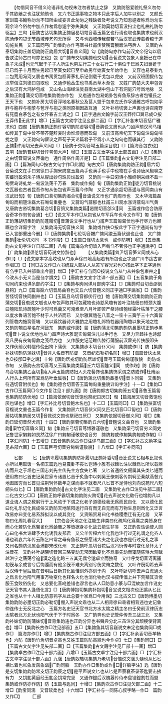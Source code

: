 <!-- { "loadSidebar": true } -->
　　【勿借同音不借义论语非礼勿视朱注勿者禁止之辞　又韵防慤爱貌礼祭义勿勿乎其欲飨之也注犹勉勉也　又六书正譌事物之物本只此字后人加牛以别之　又颜氏家训篇书翰称勿勿不知所由或妄言此匆匆之残缺者及考说文乃知怱遽者称爲勿勿东观余论今俗勿中加点作匆爲怱遽字弥失眞矣　又正韵莫勃切音没扫尘也礼曲礼防勿驱尘】三匃【唐韵古达切集韵正韵居曷切竝音葛玉篇乞也行请也取也集韵求也前汉陈汤传匃贷无节西域传乞匃无所得　又与也西域传我匈若马后汉窦武传载肴粮于道匃施贫民　又玉篇同丐广韵集韵亦作丐唐书杜甫传赞残膏賸馥沾丐后人　又唐韵古泰切集韵丘盖切韵防正韵居大切音盖义同】匄【韵防匃亦作匄前汉文帝纪匄以启告朕注师古曰匄亦乞也】包【广韵布交切集韵班交切音苞说文包象人褱姙已在中象子未成也元气起于子子人所生也男左行三十女右行二十俱位于巳爲夫妇褱姙于巳巳爲子十月而生男起巳至寅女起巳至申故男年始寅女年始申也　又容也易泰卦九二包荒用冯河又裹也书禹贡包匦菁茅礼乐记倒载干戈包以虎皮　又前汉班固叙传包汉举信注刘德曰包取也　又通作苞丛生也书禹贡草木渐包　又姓广韵楚大夫申包胥之后汉有大鸿胪包咸　又山名山海经注吴县南太湖中包山下有洞庭穴号爲地脉　又集韵正韵蒲交切音咆集韵匏亦作包　又庖通作包易姤卦包有鱼系辞古者包犠氏之王天下也　又韵补房尢切音浮地名春秋公及莒人盟于包来左氏作孚通雅古呼包如孚脬与胞桴与枹莩与苞浮与抱之类同原相因故互通　又叶补茍切褒上声裹也诗召南野有死麕白茅包之有女怀春吉士诱之】□【正字通古文翰字前汉王莽传□翼已成○按王莽传无此字】增□【玉篇古文幼字注见幺部二画】□【字汇补各末切音括广雅求也】四匈【唐韵集韵正韵许容切韵防虚容切音胸说文膺也从勹凶声前汉司马相如传其于匈中曾不蔕芥楚辞哀时命惟烦懑而盈匈　又前汉高帝纪天下匈匈注匈匈喧扰之意　又正韵匈匈讙议之声荀子天论篇君子不爲小人之匈匈也而辍其行　又韵防正韵许用切兄去声义同】□【唐韵于交切音坳玉篇深目貌】□【篇海音包衣也】五匉【唐韵普耕切音怦匉訇大声】增□【玉篇古文垂字注见土部五画】六□【集韵之由切音周说文匝徧也　通作周俗作周非是】□【玉篇集韵古文旬字注见日部二画】□【篇海同旬○按古文旬字作□此譌】匊古文□【唐韵集韵韵防正韵居六切音菊说文在手曰匊徐曰手掬米防意玉篇两手也满手也手中也物在手也诗唐风椒聊之实蕃衍盈匊朱子诗从容出妙句珠贝烂盈匊　又韵防一手曰匊诗小雅终朝采绿不盈一匊贾岛诗虬龙一匊波洗荡千万春　集韵或作掬】匋【唐韵集韵正韵徒刀切音桃说文瓦器也古者昆吾作匋从缶包省声玉篇今作陶　又正字通余韶切音遥与窑同南山有汉武旧匋】匌【唐韵口荅切集韵渴合切音溘说文帀也广韵周帀也　又木华海篇磊匒匌而相豗注磊大石匒匌重疉也　又蓊匌气蓊郁也杜甫三川观水涨诗蓊匌川气黄　又唐韵古沓切集韵葛合切音鸽又集韵类篇曷閤切音郃义同　玉篇或作佮合防原合奇字作匌匌合通】七□【说文军本作□从包省从车军兵车也今文作军】匍【唐韵正韵薄胡切集韵韵防蓬晡切音蒲说文手行也从勹甫声玉篇匍匐伏也手行尽力也顚蹶也余详匐字注　又集韵冯无切音扶义同　集韵或作扶○按此字下正字通尚有訇字已入言部重出今删】□【唐韵集韵七伦切音皴广韵同踆玉篇伏退也止也　又广韵集韵壮伦切义同　本书作竣】□【玉篇口怪切太息也　或作防喟】增□【五音集韵古文旬字注详日部二画】八匎【篇海乌合切谙入声匎刍不奢侈也正字通譌字】□【广韵集韵须伦切音荀说文惊辞也】
　　【又集韵类篇耸尹切音笋义同或从心作□】□【说文冢本字高坟也从勹豖声徐曰地高起若有所包也正字通广川书跋古冢作堌□】□【同□古文作□六书统载人部从人从炗军容光彩也○按此字下正字通尚有刍字已入艸部重出今删】增□【字汇补与刍同○按说文刍从勹从艸象包束艸之今改从小无义当是刍字譌文】□【唐韵古文宜字注详宀部五画】□【五音集韵于角切同约束也详糸部约字注】□【集韵与朐同详月部朐字注】□【集韵时召切音邵倒悬钩】九□【篇海渠六切音局曲脊也又丘六切音麴义同正字通□字譌省】□【集韵苦怪切音快同蒯艸也】□【玉篇且乌切音都伏行也】匏【唐韵薄交切集韵韵防正韵蒲交切音庖说文瓠也从夸包声取其可包藏物也诗邶风匏有苦叶注陆佃曰短颈大腹曰匏陆玑诗疏匏叶少时可爲羹又可淹煮至八月叶即苦严粲诗缉匏经霜叶枯落干之腰以度水鲁语苦匏不材于人共济而已　又尔雅翼匏在八音之一笙十三簧竽三十六簧皆列管匏内施簧管端　又以爲饮器诗大雅酌之用匏礼郊特牲器用陶匏以象天地之性　又韵防匏瓜星名在河鼔东　集韵或作瓟】匐【唐韵蒲北切集韵韵防鼻墨切正韵歩黑切音卜说文伏地也从勹畐声诗大雅诞实匍匐注儿以手行也　又尽力奔趋往也诗邶风凡民有丧匍匐救之笺尽力也　又作服史记范睢传膝行蒲服前汉霍光传扶服叩头　又作伏前汉韩信传俛出袴下蒲伏　又集韵歩木切音仆义同　集韵或作□】防【集韵补妹切韵防蒲妹切音背人名晋有防督　又晋纪石勒初名防】增□【海篇音快太息也○按卽□字之譌】十匑【唐韵居戎切韵防居雄切音弓玉篇匑匑谨敬貌　韵防或作匑　又唐韵去宫切音芎又玉篇集韵类篇丘六切音麯义同　或作趜】防【唐韵乌合切集韵乙盍切庵入声玉篇防防妇人头花髻饰也集韵饰采谓之防或作杜甫丽人行头上何所有翠爲防叶垂鬓唇】□【唐韵蒲北切集韵鼻墨切音卜同匐　又集韵符遇切音附伏也】匒【集韵德合切音答玉篇匒匌重疉貌详匌字注】十一□【集韵□古作□玉篇同□今文作复注见彳部九画】防【唐韵郞古切集韵笼五切音鲁玉篇匐也集韵防防伏地】□【篇海依倨切音饫饱也祭祀曰厌□】匓【篇海居又切音救饱也厌也谋也】增□【字汇补比号切音鲍木名也】十二□【玉篇同□】□【集韵扶富切音椱说文重也玉篇今作复　又集韵房六切音伏义同又匹北切音□□匐也】□【唐韵居祐切集韵居又切音救说文饱也祭祀曰厌□　又集韵依据切音御义同】增□【集韵日延切音然犬肉】十四□【唐韵驱菊切集韵丘六切音麴说文曲脊也　又唐韵集韵渠竹切音驧义同】匔【集韵丘弓切音芎博雅谨敬也　又集韵渠弓切音穷义同史记鲁世家匔匔如畏然注徐广曰匔匔谨敬貌也音穷　韵防匑或作匔集韵匑或作匔】□【字汇同防】十五增□【五音集韵凤古作□注详乌部三画】□【字汇补古文絶字注见糸部六画】□【玉篇巨弓切音穷匑匑谨敬貌】十八增□【字汇补同虱】











　　匕部
　　匕【唐韵卑履切集韵韵防补履切正韵补委切音比说文匕相与比叙也亦所以用取饭一名柶玉篇匙也易震卦不丧匕鬯诗小雅有捄棘匕注以棘爲匕所以载鼎肉而升之于俎也三国志刘先主传先主方食失匕箸　又匕首通俗文劒属其头类匕短而便用故曰匕首史记吴世家专诸置匕首于炙鱼中以刺吴王僚刺客传荆轲至秦献燕督亢地图图穷而匕首见注荆轲怀数年之谋而事不就者尺八匕首不足恃也刘向说苑尺八短劒头似匕】□【唐韵集韵韵防古文化字注见二画　又集韵牝古作□注见牛部二画】二化古文匕□□【唐韵正韵呼霸切集韵韵防火跨切花去声说文化敎行也增韵凡以道业诲人谓之敎躬行于上风动于下谓之化老子道德经我无爲而民自化　又以德化民曰化礼乐记化民成俗又韵防天地隂阳运行自有而无自无而有万物生息则爲化又泛言改易亦曰变化易系辞拟议以成其变化　又货贿贸易曰化书益稷懋迁有无化居　又革物曰化周礼春官大】
　　【宗伯合天地之化注能生非类曰化疏鸠化爲鹰之类皆身在而心化若防化爲鴽雀化爲蛤蜃之等皆据身亦化故云能生非类　又正韵告诰谕使人回心曰化书大诰肆予大化诱我友邦君　又公羊传桓六年化我也注行过无礼谓之化齐人语也疏哀六年传云陈乞曰常之母有鱼菽之祭愿诸大夫之化我也亦是行过无礼之事　又州名韵防汉属合浦郡宋改化州　又正韵呼瓜切音花后汉冯衍传与时变化章怀太子注音花　又韵补叶胡隈切音回三略变动无常因敌变化不爲事先动而辄随陈琳大荒赋越洪宁之荡荡兮追漠之造化跨三五其无偶兮邈卓立而独奇　又叶呼戈切音诃离骚初旣与余成言兮后悔遁而有他余旣不难夫离别兮伤灵脩之数化　又叶许旣切希去声后汉傅干皇后箴在昔明后日新其化匪惟训外亦训于内　又叶呼卧切呼去声白虎通火之爲言化也阳气用事万物变化也释名火化也消化物也汉书叙传偪上幷下荒殖其货侯服玉食败俗伤化　又总要化音吪差错也谬言也从人□防意小篆与□混故加言作讹史记天官书其人逢俉化言】□【唐韵博抱切集韵补抱切音宝说文相次也正譌从匕比之省也从十十人相比防意鸨字从此总要十家爲□今用保】三北古文□【唐韵博墨切集韵韵防必墨切正韵必勒切绷入声说文乖也从二人相背徐曰乖者相背违也史记鲁仲连传士无反北之心　玉篇方名史记天官书北方水太隂之精主冬曰壬癸前汉律历志太隂者北方北伏也阳气伏于下于时爲冬　又广韵奔也史记管仲传吾三战三北　又集韵补妹切韵防蒲妹切音背集韵违也正韵分异也书舜典分北三苖注分其顽梗使背离也】増□【集韵长古作□注见部首】五□【集韵鱼其切音嶷说文未定也集韵同□或作□　篇海亦作□】增□【集韵施古作□注见方部五画】□【字汇补余香切音羊畅也】六防【唐韵竹角切音卓高也又姓玉篇防防高貌也今作卓】七□【集韵同□】□【玉篇古文矣字注见矢部二画】□【玉篇集韵古文厩字注见厂部十一画】增□【集韵卓古作□注见十部六画】八增□【玉篇古文卓字注见十部六画】□【字汇补古文卓字注见十部六画】九匘【唐韵奴皓切集韵乃老切音恼说文匘头髓也从匕匕相匕着也巛象发囟象匘广韵同脑　玉韵亦作□集韵或作□详脑字注】匙【唐韵是支切集韵韵防常支切正韵辰之切是平声说文匕也从匕是声蔡襄茶录茶匙要击拂有力　又钥匙黄庭经玉匙金钥常完坚　又通作鍉后汉隗嚣传侍奉盘错鍉割牲而盟　集韵或作防亦作防】防【玉篇与匙同】十增□【集韵次古作□注见欠部二画】十二增□【韵宝同濡　又音软柔也】十六增□【字汇补与一同陈心叔字略一作□　篇韵又作□】
　　匚部
